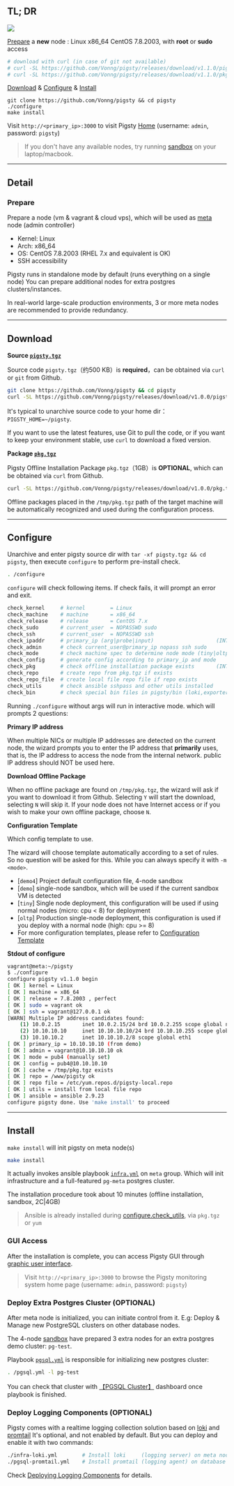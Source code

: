 
## TL; DR

![](../_media/how.svg)

[Prepare](#prepare) a **new** node : Linux x86_64 CentOS 7.8.2003, with **root** or **sudo** access

```bash
# download with curl (in case of git not available)
# curl -SL https://github.com/Vonng/pigsty/releases/download/v1.1.0/pigsty.tgz -o ~/pigsty.tgz  
# curl -SL https://github.com/Vonng/pigsty/releases/download/v1.1.0/pkg.tgz    -o /tmp/pkg.tgz
```

[Download](#download) & [Configure](#configure) & [Install](#install)

```
git clone https://github.com/Vonng/pigsty && cd pigsty
./configure
make install
```

Visit `http://<primary_ip>:3000` to visit Pigsty [Home](http://demo.pigsty.cc/d/home) (username: `admin`, password: `pigsty`)

> If you don't have any available nodes, try running [sandbox](s-sandbox.md) on your laptop/macbook.


----------------

## Detail

### Prepare

Prepare a node (vm & vagrant & cloud vps), which will be used as [meta](c-arch.md#meta-node) node (admin controller)

* Kernel: Linux
* Arch: x86_64
* OS: CentOS 7.8.2003 (RHEL 7.x and equivalent is OK)
* SSH accessibility

Pigsty runs in standalone mode by default (runs everything on a single node) 
You can prepare additional nodes for extra postgres clusters/instances.

In real-world large-scale production environments, 3 or more meta nodes are recommended to provide redundancy.



----------------

## Download

**Source [`pigsty.tgz`](t-prepare.md#pigsty-source)**

Source code `pigsty.tgz`（约500 KB）is **required**，can be obtained via `curl` or `git` from Github.

```bash
git clone https://github.com/Vonng/pigsty && cd pigsty
curl -SL https://github.com/Vonng/pigsty/releases/download/v1.0.0/pigsty.tgz -o ~/pigsty.tgz
```

It's typical to unarchive source code to your home dir：`PIGSTY_HOME=~/pigsty`.

If you want to use the latest features, use Git to pull the code, or if you want to keep your environment stable, use `curl` to download a fixed version.


**Package [`pkg.tgz`](t-prepare.md#pigsty-package)**

Pigsty Offline Installation Package `pkg.tgz`（1GB）is **OPTIONAL**, which can be obtained via `curl` from Github.

```bash
curl -SL https://github.com/Vonng/pigsty/releases/download/v1.0.0/pkg.tgz    -o /tmp/pkg.tgz
```

Offline packages placed in the `/tmp/pkg.tgz` path of the target machine will be automatically recognized and used during the configuration process.


----------------

## Configure

Unarchive and enter pigsty source dir with `tar -xf pigsty.tgz && cd pigsty`, then execute `configure` to perform pre-install check.

```bash
. /configure
```

`configure` will check following items. If check fails, it will prompt an error and exit.

```bash
check_kernel     # kernel        = Linux
check_machine    # machine       = x86_64
check_release    # release       = CentOS 7.x
check_sudo       # current_user  = NOPASSWD sudo
check_ssh        # current_user  = NOPASSWD ssh
check_ipaddr     # primary_ip (arg|probe|input)                    (INTERACTIVE: ask for ip)
check_admin      # check current_user@primary_ip nopass ssh sudo
check_mode       # check machine spec to determine node mode (tiny|oltp|olap|crit)
check_config     # generate config according to primary_ip and mode
check_pkg        # check offline installation package exists       (INTERACTIVE: ask for download)
check_repo       # create repo from pkg.tgz if exists
check_repo_file  # create local file repo file if repo exists
check_utils      # check ansible sshpass and other utils installed
check_bin        # check special bin files in pigsty/bin (loki,exporter) (require utils installed)
```

Running `./configure` without args will run in interactive mode. which will prompts 2 questions:


**Primary IP address**

When multiple NICs or multiple IP addresses are detected on the current node,
the wizard prompts you to enter the IP address that **primarily** uses,
that is, the IP address to access the node from the internal network. 
public IP address should NOT be used here.


**Download Offline Package**

When no offline package are found on `/tmp/pkg.tgz`, the wizard will ask if you want to download it from Github.
Selecting `Y` will start the download, selecting `N` will skip it. 
If your node does not have Internet access or if you wish to make your own offline package, choose `N`.


**Configuration Template**

Which config template to use.

The wizard will choose template automatically according to a set of rules. So no question will be asked for this.
While you can always specify it with `-m <mode>`.

* [`demo4`] Project default configuration file, 4-node sandbox
* [`demo`] single-node sandbox, which will be used if the current sandbox VM is detected
* [`tiny`] Single node deployment, this configuration will be used if using normal nodes (micro: cpu < 8) for deployment
* [`oltp`] Production single-node deployment, this configuration is used if you deploy with a normal node (high: cpu >= 8)
* For more configuration templates, please refer to [Configuration Template](https://github.com/Vonng/pigsty/tree/master/files/conf)

**Stdout of configure**

```bash
vagrant@meta:~/pigsty 
$ ./configure
configure pigsty v1.1.0 begin
[ OK ] kernel = Linux
[ OK ] machine = x86_64
[ OK ] release = 7.8.2003 , perfect
[ OK ] sudo = vagrant ok
[ OK ] ssh = vagrant@127.0.0.1 ok
[WARN] Multiple IP address candidates found:
    (1) 10.0.2.15	    inet 10.0.2.15/24 brd 10.0.2.255 scope global noprefixroute dynamic eth0
    (2) 10.10.10.10	    inet 10.10.10.10/24 brd 10.10.10.255 scope global noprefixroute eth1
    (3) 10.10.10.2	    inet 10.10.10.2/8 scope global eth1
[ OK ] primary_ip = 10.10.10.10 (from demo)
[ OK ] admin = vagrant@10.10.10.10 ok
[ OK ] mode = pub4 (manually set)
[ OK ] config = pub4@10.10.10.10
[ OK ] cache = /tmp/pkg.tgz exists
[ OK ] repo = /www/pigsty ok
[ OK ] repo file = /etc/yum.repos.d/pigsty-local.repo
[ OK ] utils = install from local file repo
[ OK ] ansible = ansible 2.9.23
configure pigsty done. Use 'make install' to proceed
```



----------------

## Install

`make install` will init pigsty on meta node(s)

```bash
make install
```

It actually invokes ansible playbook [`infra.yml`](p-infra.md) on `meta` group. 
Which will init infrastructure and a full-featured `pg-meta` postgres cluster.

The installation procedure took about 10 minutes (offline installation, sandbox, 2C|4GB)

> Ansible is already installed during [configure.check_utils](#configure), via `pkg.tgz` or `yum`


### GUI Access

After the installation is complete, you can access Pigsty GUI through [graphic user interface](s-interface.md).

> Visit `http://<primary_ip>:3000` to browse the Pigsty monitoring system home page (username: `admin`, password: `pigsty`)


### Deploy Extra Postgres Cluster (OPTIONAL)

After meta node is initialized, you can initiate control from it. 
E.g: Deploy & Manage new PostgreSQL clusters on other database nodes.

The 4-node [sandbox](s-sandbox.md) have prepared 3 extra nodes for an extra postgres demo cluster: `pg-test`.

Playbook [`pgsql.yml`](p-pgsql.md) is responsible for initializing new postgres cluster:

```bash
. /pgsql.yml -l pg-test
```

You can check that cluster with [【PGSQL Cluster】](http://demo.pigsty.cc/d/pgsql-cluster/pgsql-cluster?var-cls=pg-test) dashboard once playbook is finished.



### Deploy Logging Components (OPTIONAL)

Pigsty comes with a realtime logging collection solution based on [loki](https://grafana.com/oss/loki/) and [promtail](https://grafana.com/docs/loki/latest/clients/promtail/)
It's optional, and not enabled by default. But you can deploy and enable it with two commands:

```bash
./infra-loki.yml        # Install loki     (logging server) on meta node
./pgsql-promtail.yml    # Install promtail (logging agent) on database node
```

Check [Deploying Logging Components](t-logging.md) for details.

